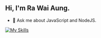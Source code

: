 ## Hi, I'm Ra Wai Aung.

- 💬 Ask me about JavaScript and NodeJS.

[![My Skills](https://skillicons.dev/icons?i=git,tailwindcss,css,sass,javascript,typescript,flutter,nestjs,nodejs,express,graphql,mongodb,mysql,prisma,sequelize,postgresql,nginx)](https://skillicons.dev)
